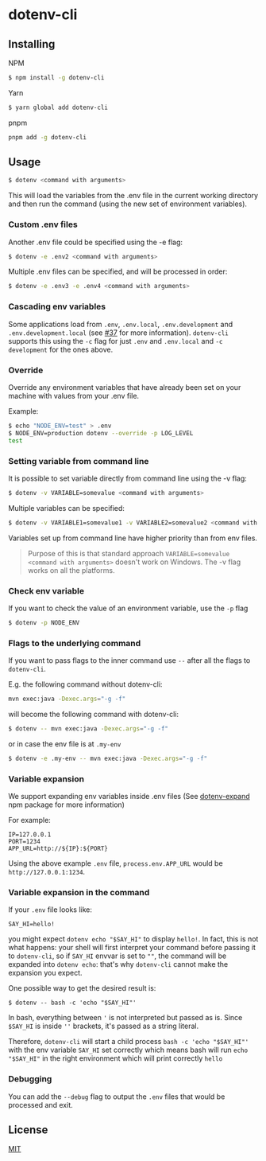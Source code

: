 # dotenv-cli

## Installing

NPM
```bash
$ npm install -g dotenv-cli
```

Yarn
```bash
$ yarn global add dotenv-cli
```

pnpm
```bash
pnpm add -g dotenv-cli
```

## Usage

```bash
$ dotenv <command with arguments>
```

This will load the variables from the .env file in the current working directory and then run the command (using the new set of environment variables).

### Custom .env files
Another .env file could be specified using the -e flag:
```bash
$ dotenv -e .env2 <command with arguments>
```

Multiple .env files can be specified, and will be processed in order:
```bash
$ dotenv -e .env3 -e .env4 <command with arguments>
```

### Cascading env variables
Some applications load from `.env`, `.env.local`, `.env.development` and `.env.development.local`
(see [#37](https://github.com/entropitor/dotenv-cli/issues/37) for more information).
`dotenv-cli` supports this using the `-c` flag for just `.env` and `.env.local` and `-c development` for the ones above.

### Override
Override any environment variables that have already been set on your machine with values from your .env file.

Example:
```bash
$ echo "NODE_ENV=test" > .env
$ NODE_ENV=production dotenv --override -p LOG_LEVEL
test
```
### Setting variable from command line
It is possible to set variable directly from command line using the -v flag:
```bash
$ dotenv -v VARIABLE=somevalue <command with arguments>
```

Multiple variables can be specified:
```bash
$ dotenv -v VARIABLE1=somevalue1 -v VARIABLE2=somevalue2 <command with arguments>
```

Variables set up from command line have higher priority than from env files.

> Purpose of this is that standard approach `VARIABLE=somevalue <command with arguments>` doesn't work on Windows. The -v flag works on all the platforms.

### Check env variable
If you want to check the value of an environment variable, use the `-p` flag
```bash
$ dotenv -p NODE_ENV
```

### Flags to the underlying command
If you want to pass flags to the inner command use `--` after all the flags to `dotenv-cli`.

E.g. the following command without dotenv-cli:
```bash
mvn exec:java -Dexec.args="-g -f"
```

will become the following command with dotenv-cli:
```bash
$ dotenv -- mvn exec:java -Dexec.args="-g -f"
```
or in case the env file is at `.my-env`
```bash
$ dotenv -e .my-env -- mvn exec:java -Dexec.args="-g -f"
```

### Variable expansion
We support expanding env variables inside .env files (See [dotenv-expand](https://github.com/motdotla/dotenv-expand) npm package for more information)

For example:
```
IP=127.0.0.1
PORT=1234
APP_URL=http://${IP}:${PORT}
```
Using the above example `.env` file, `process.env.APP_URL` would be `http://127.0.0.1:1234`.

### Variable expansion in the command

If your `.env` file looks like:

```
SAY_HI=hello!
```

you might expect `dotenv echo "$SAY_HI"` to display `hello!`. In fact, this is not what happens: your shell will first interpret your command before passing it to `dotenv-cli`, so if `SAY_HI` envvar is set to `""`, the command will be expanded into `dotenv echo`: that's why `dotenv-cli` cannot make the expansion you expect.

One possible way to get the desired result is:

```
$ dotenv -- bash -c 'echo "$SAY_HI"'
```

In bash, everything between `'` is not interpreted but passed as is. Since `$SAY_HI` is inside `''` brackets, it's passed as a string literal.

Therefore, `dotenv-cli` will start a child process `bash -c 'echo "$SAY_HI"'` with the env variable `SAY_HI` set correctly which means bash will run `echo "$SAY_HI"` in the right environment which will print correctly `hello`

### Debugging

You can add the `--debug` flag to output the `.env` files that would be processed and exit.

## License

[MIT](https://en.wikipedia.org/wiki/MIT_License)
